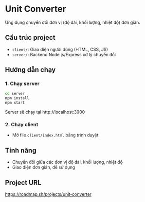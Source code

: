 # Unit Converter

Ứng dụng chuyển đổi đơn vị (độ dài, khối lượng, nhiệt độ) đơn giản.

## Cấu trúc project
- `client/`: Giao diện người dùng (HTML, CSS, JS)
- `server/`: Backend Node.js/Express xử lý chuyển đổi

## Hướng dẫn chạy

### 1. Chạy server
```bash
cd server
npm install
npm start
```
Server sẽ chạy tại http://localhost:3000

### 2. Chạy client
- Mở file `client/index.html` bằng trình duyệt

## Tính năng
- Chuyển đổi giữa các đơn vị độ dài, khối lượng, nhiệt độ
- Giao diện đơn giản, dễ sử dụng

## Project URL
https://roadmap.sh/projects/unit-converter
